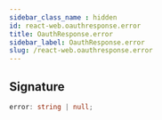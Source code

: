 ```yaml
---
sidebar_class_name : hidden
id: react-web.oauthresponse.error
title: OauthResponse.error
sidebar_label: OauthResponse.error
slug: /react-web.oauthresponse.error
---
```






## Signature

```typescript
error: string | null;
```

